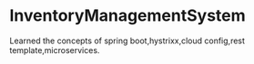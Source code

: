 # InventoryManagementSystem


Learned the concepts of spring boot,hystrixx,cloud config,rest template,microservices.
